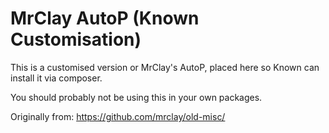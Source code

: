 # MrClay AutoP (Known Customisation)

This is a customised version or MrClay's AutoP, placed here so Known can 
install it via composer.

You should probably not be using this in your own packages.

Originally from: https://github.com/mrclay/old-misc/
